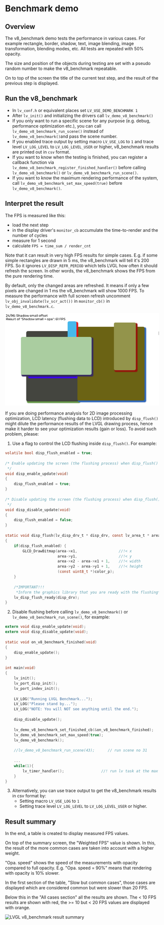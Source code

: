 # Benchmark demo

## Overview

The v8_benchmark demo tests the performance in various cases.
For example rectangle, border, shadow, text, image blending, image transformation, blending modes, etc.
All tests are repeated with 50% opacity.

The size and position of the objects during testing are set with a pseudo random number to make the v8_benchmark repeatable.

On to top of the screen the title of the current test step, and the result of the previous step is displayed.

## Run the v8_benchmark
- In `lv_conf.h` or equivalent places set `LV_USE_DEMO_BENCHMARK 1`
- After `lv_init()` and initializing the drivers call `lv_demo_v8_benchmark()`
- If you only want to run a specific scene for any purpose (e.g. debug, performance optimization etc.), you can call `lv_demo_v8_benchmark_run_scene()` instead of `lv_demo_v8_benchmark()`and pass the scene number.
- If you enabled trace output by setting macro `LV_USE_LOG` to `1` and trace level `LV_LOG_LEVEL` to `LV_LOG_LEVEL_USER` or higher, v8_benchmark results are printed out in `csv` format.
- If you want to know when the testing is finished, you can register a callback function via `lv_demo_v8_benchmark_register_finished_handler()` before calling `lv_demo_v8_benchmark()` or `lv_demo_v8_benchmark_run_scene()`.
- If you want to know the maximum rendering performance of the system, call `lv_demo_v8_benchmark_set_max_speed(true)` before `lv_demo_v8_benchmark()`.

## Interpret the result

The FPS is measured like this:
- load the next step
- in the display driver's `monitor_cb` accumulate the time-to-render and the number of cycles
- measure for 1 second
- calculate `FPS = time_sum / render_cnt`

Note that it can result in very high FPS results for simple cases.
E.g. if some simple rectangles are drawn in 5 ms, the v8_benchmark will tell it's 200 FPS.
So it ignores `LV_DISP_REFR_PERIOD` which tells LVGL how often it should refresh the screen.
In other words, the v8_benchmark shows the FPS from the pure rendering time.

By default, only the changed areas are refreshed. It means if only a few pixels are changed in 1 ms the v8_benchmark will show 1000 FPS. To measure the performance with full screen refresh uncomment `lv_obj_invalidate(lv_scr_act())` in `monitor_cb()` in `lv_demo_v8_benchmark.c`.

![LVGL v8_benchmark running](screenshot1.png)

If you are doing performance analysis for 2D image processing optimization, LCD latency (flushing data to LCD) introduced by `disp_flush()` might dilute the performance results of the LVGL drawing process, hence make it harder to see your optimization results (gain or loss). To avoid such problem, please:

1. Use a flag to control the LCD flushing inside `disp_flush()`. For example:

```c
volatile bool disp_flush_enabled = true;

/* Enable updating the screen (the flushing process) when disp_flush() is called by LVGL
 */
void disp_enable_update(void)
{
    disp_flush_enabled = true;
}

/* Disable updating the screen (the flushing process) when disp_flush() is called by LVGL
 */
void disp_disable_update(void)
{
    disp_flush_enabled = false;
}

static void disp_flush(lv_disp_drv_t * disp_drv, const lv_area_t * area, lv_color_t * color_p)
{
    if(disp_flush_enabled) {
        GLCD_DrawBitmap(area->x1,                   //!< x
                        area->y1,                   //!< y
                        area->x2 - area->x1 + 1,    //!< width
                        area->y2 - area->y1 + 1,    //!< height
                        (const uint8_t *)color_p);
    }

    /*IMPORTANT!!!
     *Inform the graphics library that you are ready with the flushing*/
    lv_disp_flush_ready(disp_drv);
}
```

2. Disable flushing before calling `lv_demo_v8_benchmark()` or `lv_demo_v8_benchmark_run_scene()`, for example:

```c
extern void disp_enable_update(void);
extern void disp_disable_update(void);

static void on_v8_benchmark_finished(void)
{
    disp_enable_update();
}

int main(void)
{
    lv_init();
    lv_port_disp_init();
    lv_port_indev_init();

    LV_LOG("Running LVGL Benchmark...");
    LV_LOG("Please stand by...");
    LV_LOG("NOTE: You will NOT see anything until the end.");

    disp_disable_update();

    lv_demo_v8_benchmark_set_finished_cb(&on_v8_benchmark_finished);
    lv_demo_v8_benchmark_set_max_speed(true);
    lv_demo_v8_benchmark();

    //lv_demo_v8_benchmark_run_scene(43);      // run scene no 31

    ...
    while(1){
        lv_timer_handler();                 //! run lv task at the max speed
    }
}
```



3. Alternatively, you can use trace output to get the v8_benchmark results in csv format by:
   - Setting macro `LV_USE_LOG` to `1`
   - Setting trace level `LV_LOG_LEVEL` to `LV_LOG_LEVEL_USER` or higher.




## Result summary
In the end, a table is created to display measured FPS values.

On top of the summary screen, the "Weighted FPS" value is shown.
In this, the result of the more common cases are taken into account with a higher weight.

"Opa. speed" shows the speed of the measurements with opacity compared to full opacity.
E.g. "Opa. speed = 90%" means that rendering with opacity is 10% slower.

In the first section of the table, "Slow but common cases", those cases are displayed which are considered common but were slower than 20 FPS.

Below this in the "All cases section" all the results are shown. The < 10 FPS results are shown with red, the >= 10 but < 20 FPS values are displayed with orange.


![LVGL v8_benchmark result summary](https://github.com/lvgl/lvgl/tree/master/demos/v8_benchmark/screenshot2.png?raw=true)
